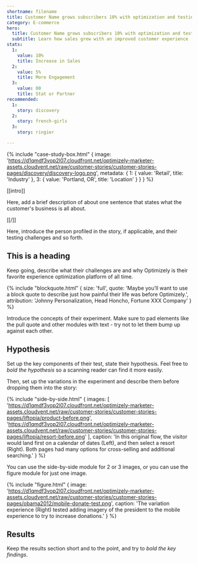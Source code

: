 ```yaml
---
shortname: filename
title: Customer Name grows subscribers 10% with optimization and testing
category: E-commerce
hero:
  title: Customer Name grows subscribers 10% with optimization and testing
  subtitle: Learn how sales grew with an improved customer experience
stats:
  1:
    value: 10%
    title: Increase in Sales
  2:
    value: 5%
    title: More Engagement
  3:
    value: 00
    title: Stat or Partner
recommended:
  1:
    story: discovery
  2:
    story: french-girls
  3:
    story: ringier

---
```

{% include "case-study-box.html"
  {
    image: 'https://d1qmdf3vop2l07.cloudfront.net/optimizely-marketer-assets.cloudvent.net/raw/customer-stories/customer-stories-pages/discovery/discovery-logo.png',
    metadata: {
      1: {
        value: 'Retail',
        title: 'Industry'
      },
      3: {
        value: 'Portland, OR',
        title: 'Location'
      }
    }
  }
%}

[[intro]]

Here, add a brief description of about one sentence that states what the customer's business is all about.

[[/]]

Here, introduce the person profiled in the story, if applicable, and their testing challenges and so forth.

## This is a heading

Keep going, describe what their challenges are and why Optimizely is their favorite experience optimization platform of all time.

{% include "blockquote.html"
  {
    size: 'full',
    quote: 'Maybe you’ll want to use a block quote to describe just how painful their life was before Optimizely.',
    attribution: 'Johnny Personalization, Head Honcho, Fortune XXX Company'
  }
%}

Introduce the concepts of their experiment. Make sure to pad elements like the pull quote and other modules with text - try not to let them bump up against each other.

## Hypothesis

Set up the key components of their test, state their hypothesis. Feel free to *bold the hypothesis* so a scanning reader can find it more easily.

Then, set up the variations in the experiment and describe them before dropping them into the story:

{% include "side-by-side.html"
  {
    images: [
      'https://d1qmdf3vop2l07.cloudfront.net/optimizely-marketer-assets.cloudvent.net/raw/customer-stories/customer-stories-pages/liftopia/product-before.png',
      'https://d1qmdf3vop2l07.cloudfront.net/optimizely-marketer-assets.cloudvent.net/raw/customer-stories/customer-stories-pages/liftopia/resort-before.png'
    ],
    caption: 'In this original flow, the visitor would land first on a calendar of dates (Left), and then select a resort (Right). Both pages had many options for cross-selling and additional searching.'
  }
%}

You can use the side-by-side module for 2 or 3 images, or you can use the figure module for just one image.

{% include "figure.html"
  {
    image: 'https://d1qmdf3vop2l07.cloudfront.net/optimizely-marketer-assets.cloudvent.net/raw/customer-stories/customer-stories-pages/obama2012/mobile-donate-test.png',
    caption: 'The variation experience (Right) tested adding imagery of the president to the mobile experience to try to increase donations.'
  }
%}

## Results

Keep the results section short and to the point, and try to *bold the key findings*.
